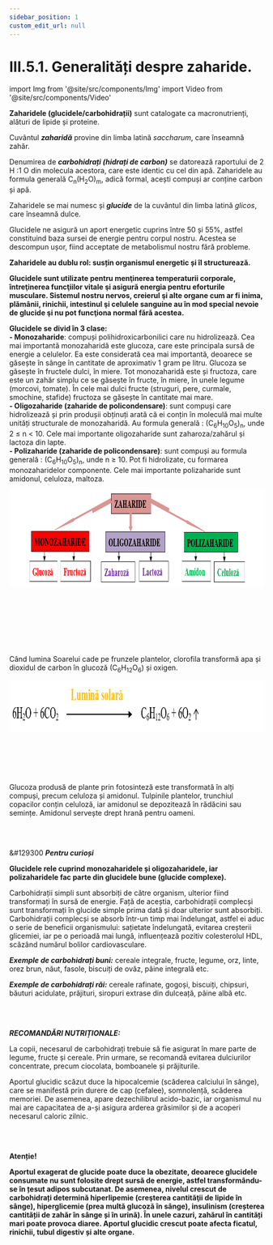 ```yaml
---
sidebar_position: 1
custom_edit_url: null
---
```


# III.5.1. Generalități despre zaharide.


import Img from '@site/src/components/Img'
import Video from '@site/src/components/Video'




<div class="alert alert--primary" role="alert">

**Zaharidele (glucidele/carbohidrații)** sunt catalogate ca macronutrienți, alături de lipide și proteine. 

Cuvântul ***zaharidă*** provine din limba latină _saccharum_, care înseamnă zahăr. 

Denumirea de ***carbohidrați (hidrați de carbon)*** se datorează raportului de 2 H :1 O din molecula acestora, care este identic cu cel din apă. Zaharidele au formula generală C<sub>n</sub>(H<sub>2</sub>O)<sub>m</sub>, adică formal, acești compuși ar conține carbon și apă.

Zaharidele se mai numesc și ***glucide*** de la cuvântul din limba latină _glicos_, care înseamnă dulce. 

Glucidele ne asigură un aport energetic cuprins între 50 și 55%, astfel constituind baza sursei de energie pentru corpul nostru. Acestea se descompun ușor, fiind acceptate de metabolismul nostru fără probleme.

**Zaharidele au dublu rol: susțin organismul energetic și îl structurează.**

**Glucidele sunt utilizate pentru menţinerea temperaturii corporale, întreţinerea funcţiilor vitale şi asigură energia pentru eforturile musculare. Sistemul nostru nervos, creierul şi alte organe cum ar fi inima, plămânii, rinichii, intestinul şi celulele sanguine au în mod special nevoie de glucide şi nu pot funcţiona normal fără acestea.**

**Glucidele se divid în 3 clase:**      
**- Monozaharide**: compuși polihidroxicarbonilici care nu hidrolizează. Cea mai importantă monozaharidă este glucoza, care este principala sursă de energie a celulelor. Ea este considerată cea mai importantă, deoarece se găsește în sânge în cantitate de aproximativ 1 gram pe litru. Glucoza se găsește în fructele dulci, în miere. Tot monozaharidă este și fructoza, care este un zahăr simplu ce se găsește în fructe, în miere, în unele legume (morcovi, tomate). În cele mai dulci fructe (struguri, pere, curmale, smochine, stafide) fructoza se găsește în cantitate mai mare.       
**- Oligozaharide (zaharide de policondensare)**: sunt compuși care hidrolizează și prin produșii obținuți arată că ei conțin în moleculă mai multe unități structurale de monozaharidă. Au formula generală : (C<sub>6</sub>H<sub>10</sub>O<sub>5</sub>)<sub>n</sub>, unde 2 ≤ n < 10. Cele mai importante oligozaharide sunt zaharoza/zahărul și lactoza din lapte.       
**- Polizaharide (zaharide de policondensare)**: sunt compuși au formula generală : (C<sub>6</sub>H<sub>10</sub>O<sub>5</sub>)<sub>n</sub>, unde n ≥ 10. Pot fi hidrolizate, cu formarea monozaharidelor componente. Cele mai importante polizaharide sunt amidonul, celuloza, maltoza.



<Img className="img-responsive4" src="chimie/clasa11/capitolul3/III-5-1-generalitati-despre-zaharide-poza1-clasificarea-zaharidelor-schema-mentala.png" width="1000" height="192" lazy={false} />

<br></br>
<br></br>
<br></br>

Când lumina Soarelui cade pe frunzele plantelor, clorofila transformă apa și dioxidul de carbon în glucoză (C<sub>6</sub>H<sub>12</sub>O<sub>6</sub>) și oxigen.



<Img className="img-responsive4" src="chimie/clasa11/capitolul3/III-5-1-generalitati-despre-zaharide-poza2-reactia-de-obtinerea-a-glucozei-sub-influenta-luminii-solare.png" width="1000" height="102" lazy={false} />

<br></br>
<br></br>


Glucoza produsă de plante prin fotosinteză este transformată în alți compuși, precum celuloza și amidonul. Tulpinile plantelor, trunchiul copacilor conțin celuloză, iar amidonul se depozitează în rădăcini sau semințe. Amidonul servește drept hrană pentru oameni.




</div>

<br></br>

<div class="alert alert--warning" role="alert">

&#129300 ***Pentru curioși***

**Glucidele rele cuprind monozaharidele și oligozaharidele, iar polizaharidele fac parte din glucidele bune (glucide complexe).** 

Carbohidrații simpli sunt absorbiți de către organism, ulterior fiind transformați în sursă de energie. Față de aceștia, carbohidrații complecși sunt transformați în glucide simple prima dată și doar ulterior sunt absorbiți. Carbohidrații complecși se absorb într-un timp mai îndelungat, astfel ei aduc o serie de beneficii organismului: sațietate îndelungată, evitarea creșterii glicemiei, iar pe o perioadă mai lungă, influențează pozitiv colesterolul HDL, scăzând numărul bolilor cardiovasculare.

***Exemple de carbohidrați buni:*** cereale integrale, fructe, legume, orz, linte, orez brun, năut, fasole, biscuiți de ovăz, pâine integrală etc.

***Exemple de carbohidrați răi:*** cereale rafinate, gogoși, biscuiți, chipsuri, băuturi acidulate, prăjituri, siropuri extrase din dulceață, pâine albă etc.


<br></br>

***RECOMANDĂRI NUTRIȚIONALE:***

La copii, necesarul de carbohidrați trebuie să fie asigurat în mare parte de legume, fructe și cereale. Prin urmare, se recomandă evitarea dulciurilor concentrate, precum ciocolata, bomboanele și prăjiturile.

Aportul glucidic scăzut duce la hipocalcemie (scăderea calciului în sânge), care se manifestă prin durere de cap (cefalee), somnolență, scăderea memoriei. De asemenea, apare dezechilibrul acido-bazic, iar organismul nu mai are capacitatea de a-și asigura arderea grăsimilor și de a acoperi necesarul caloric zilnic.





</div>


<br></br>

<div class="alert alert--danger" role="alert">

**Atenție!** 


**Aportul exagerat de glucide poate duce la obezitate, deoarece glucidele consumate nu sunt folosite drept sursă de energie, astfel transformându-se în țesut adipos subcutanat. De asemenea, nivelul crescut de carbohidrați determină hiperlipemie (creşterea cantităţii de lipide în sânge), hiperglicemie (prea multă glucoză în sânge), insulinism (creșterea cantității de zahăr în sânge și în urină). În unele cazuri, zahărul în cantități mari poate provoca diaree. Aportul glucidic crescut poate afecta ficatul, rinichii, tubul digestiv și alte organe.**



</div>





<br></br>